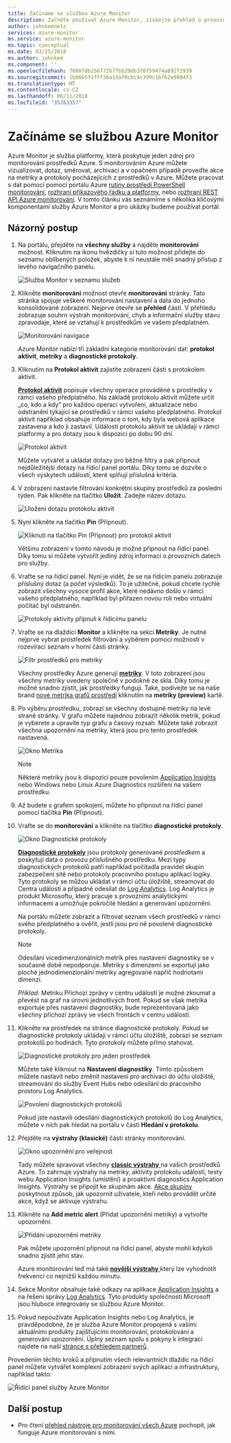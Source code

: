 ```yaml
---
title: Začínáme se službou Azure Monitor
description: Začněte používat Azure Monitor, získejte přehled o provozu svých prostředků a provádějte akce podle dat.
author: johnkemnetz
services: azure-monitor
ms.service: azure-monitor
ms.topic: conceptual
ms.date: 03/25/2018
ms.author: johnkem
ms.component: ''
ms.openlocfilehash: 70807db256f72b77bb29db3f6f59474a892f2939
ms.sourcegitcommit: 1b8665f1fff36a13af0cbc4c399c16f62e9884f3
ms.translationtype: MT
ms.contentlocale: cs-CZ
ms.lasthandoff: 06/11/2018
ms.locfileid: "35263357"
---
```

# <a name="get-started-with-azure-monitor"></a>Začínáme se službou Azure Monitor
Azure Monitor je služba platformy, která poskytuje jeden zdroj pro monitorování prostředků Azure. S monitorováním Azure můžete vizualizovat, dotaz, směrovat, archivaci a v opačném případě proveďte akce na metriky a protokoly pocházejících z prostředků v Azure. Můžete pracovat s dat pomocí pomocí portálu Azure [rutiny prostředí PowerShell monitorování](insights-powershell-samples.md), [rozhraní příkazového řádku a platformy](insights-cli-samples.md), nebo [rozhraní REST API Azure monitorování](https://msdn.microsoft.com/library/dn931943.aspx). V tomto článku vás seznámíme s několika klíčovými komponentami služby Azure Monitor a pro ukázky budeme používat portál.

## <a name="walkthrough"></a>Názorný postup
1. Na portálu, přejděte na **všechny služby** a najděte **monitorování** možnost. Kliknutím na ikonu hvězdičky si tuto možnost přidejte do seznamu oblíbených položek, abyste k ní neustále měli snadný přístup z levého navigačního panelu.

    ![Služba Monitor v seznamu služeb](./media/monitoring-get-started/monitor-more-services.png)
2. Klikněte **monitorování** možnost otevře **monitorování** stránky. Tato stránka spojuje veškeré monitorování nastavení a data do jednoho konsolidované zobrazení. Nejprve otevře se **přehled** části. V přehledu zobrazuje souhrn výstrah monitorování, chyb a informační služby stavu zpravodaje, které se vztahují k prostředkům ve vašem předplatném.  

    ![Monitorování navigace](./media/monitoring-get-started/monitor-blade-nav.png)

    Azure Monitor nabízí tři základní kategorie monitorování dat: **protokol aktivit**, **metriky** a **diagnostické protokoly**.
3. Kliknutím na **Protokol aktivit** zajistíte zobrazení části s protokolem aktivit.

    [**Protokol aktivit**](monitoring-overview-activity-logs.md) popisuje všechny operace prováděné s prostředky v rámci vašeho předplatného. Na základě protokolu aktivit můžete určit „co, kdo a kdy“ pro každou operaci vytvoření, aktualizace nebo odstranění týkající se prostředků v rámci vašeho předplatného. Protokol aktivit například obsahuje informace o tom, kdy byla webová aplikace zastavena a kdo ji zastavil. Události protokolu aktivit se ukládají v rámci platformy a pro dotazy jsou k dispozici po dobu 90 dní.

    ![Protokol aktivit](./media/monitoring-get-started/monitor-act-log-blade.png)

    Můžete vytvářet a ukládat dotazy pro běžné filtry a pak připnout nejdůležitější dotazy na řídicí panel portálu. Díky tomu se dozvíte o všech výskytech událostí, které splňují příslušná kritéria.
4. V zobrazení nastavte filtrování konkrétní skupiny prostředků za poslední týden. Pak klikněte na tlačítko **Uložit**. Zadejte název dotazu.

    ![Uložení dotazu protokolu aktivit](./media/monitoring-get-started/monitor-act-log-save.png)
5. Nyní klikněte na tlačítko **Pin** (Připnout).

    ![Kliknutí na tlačítko Pin (Připnout) pro protokol aktivit](./media/monitoring-get-started/monitor-act-log-pin.png)

    Většinu zobrazení v tomto návodu je možné připnout na řídicí panel. Díky tomu si můžete vytvořit jediný zdroj informací o provozních datech pro služby.
6. Vraťte se na řídicí panel. Nyní je vidět, že se na řídicím panelu zobrazuje příslušný dotaz (a počet výsledků). To je užitečné, pokud chcete rychle zobrazit všechny vysoce profil akce, které nedávno došlo v rámci vašeho předplatného, například byl přiřazen novou roli nebo virtuální počítač byl odstraněn.

    ![Protokoly aktivity připnuli k řídicímu panelu](./media/monitoring-get-started/monitor-act-log-db.png)
7. Vraťte se na dlaždici **Monitor** a klikněte na sekci **Metriky**. Je nutné nejprve vybrat prostředek filtrování a výběrem pomocí možností v rozevírací seznam v horní části stránky.

    ![Filtr prostředků pro metriky](./media/monitoring-get-started/monitor-met-filter.png)

    Všechny prostředky Azure generují [**metriky**](monitoring-overview-metrics.md). V toto zobrazení jsou všechny metriky uvedeny společně v podokně ze skla. Díky tomu je možné snadno zjistit, jak prostředky fungují. Také, podívejte se na naše brand [nové metrika grafů prostředí](https://aka.ms/azuremonitor/new-metrics-charts) kliknutím na **metriky (preview)** kartě.
8. Po výběru prostředku, zobrazí se všechny dostupné metriky na levé straně stránky. V grafu můžete najednou zobrazit několik metrik, pokud je vyberete a upravíte typ grafu a časový rozsah. Můžete také zobrazit všechna upozornění na metriky, která jsou pro tento prostředek nastavená.

    ![Okno Metrika](./media/monitoring-get-started/monitor-metric-blade.png)

   > [!NOTE]
   > Některé metriky jsou k dispozici pouze povolením [Application Insights](../application-insights/app-insights-overview.md) nebo Windows nebo Linux Azure Diagnostics rozšíření na vašem prostředku.
   >
   >

9. Až budete s grafem spokojeni, můžete ho připnout na řídicí panel pomocí tlačítka **Pin** (Připnout).
10. Vraťte se do **monitorování** a klikněte na tlačítko **diagnostické protokoly**.

    ![Okno Diagnostické protokoly](./media/monitoring-get-started/monitor-diaglogs-blade.png)

    [**Diagnostické protokoly**](monitoring-overview-of-diagnostic-logs.md) jsou protokoly generované *prostředkem* a poskytují data o provozu příslušného prostředku. Mezi typy diagnostických protokolů patří například počítadla pravidel skupin zabezpečení sítě nebo protokoly pracovního postupu aplikací logiky. Tyto protokoly se můžou ukládat v rámci účtu úložiště, streamovat do Centra událostí a případně odesílat do [Log Analytics](../log-analytics/log-analytics-overview.md). Log Analytics je produkt Microsoftu, který pracuje s provozními analytickými informacemi a umožňuje pokročilé hledání a generování upozornění.

    Na portálu můžete zobrazit a filtrovat seznam všech prostředků v rámci svého předplatného a ověřit, jestli jsou pro ně povolené diagnostické protokoly.
    > [!NOTE]
    > Odesílání vícedimenzionálních metrik přes nastavení diagnostiky se v současné době nepodporuje. Metriky s dimenzemi se exportují jako ploché jednodimenzionální metriky agregované napříč hodnotami dimenzí.
    >
    > *Příklad:* Metriku Příchozí zprávy v centru událostí je možné zkoumat a převést na graf na úrovni jednotlivých front. Pokud se však metrika exportuje přes nastavení diagnostiky, bude reprezentovaná jako všechny příchozí zprávy ve všech frontách v centru událostí.
    >
    >

11. Klikněte na prostředek na stránce diagnostické protokoly. Pokud se diagnostické protokoly ukládají v rámci účtu úložiště, zobrazí se seznam protokolů po hodinách. Tyto protokoly můžete přímo stahovat.

    ![Diagnostické protokoly pro jeden prostředek](./media/monitoring-get-started/monitor-diaglogs-detail.png)

    Můžete také kliknout na **Nastavení diagnostiky**. Tímto způsobem můžete nastavit nebo změnit nastavení pro archivaci do účtu úložiště, streamování do služby Event Hubs nebo odesílání do pracovního prostoru Log Analytics.

    ![Povolení diagnostických protokolů](./media/monitoring-get-started/monitor-diaglogs-enable.png)

    Pokud jste nastavili odesílání diagnostických protokolů do Log Analytics, můžete v nich pak hledat na portálu v části **Hledání v protokolu**.
12. Přejděte na **výstrahy (klasické)** části stránky monitorování.

    ![Okno upozornění pro veřejnost](./media/monitoring-get-started/monitor-alerts-nopp.png)

    Tady můžete spravovat všechny [ **classic výstrahy** ](monitoring-overview-alerts.md) na vašich prostředků Azure. To zahrnuje výstrahy na metriky, aktivity protokolu události, testy webu Application Insights (umístění) a proaktivní diagnostics Application Insights. Výstrahy se připojit ke skupinám akce. [Akce skupiny](monitoring-action-groups.md) poskytnout způsob, jak upozornit uživatele, kteří nebo provádět určité akce, když se aktivuje výstrahu.

13. Klikněte na **Add metric alert** (Přidat upozornění metriky) a vytvořte upozornění.

    ![Přidání upozornění metriky](./media/monitoring-get-started/monitor-alerts-add.png)

    Pak můžete upozornění připnout na řídicí panel, abyste mohli kdykoli snadno zjistit jeho stav.

    Azure monitorování teď má také [ **novější výstrahy** ](https://aka.ms/azuremonitor/near-real-time-alerts) který lze vyhodnotit frekvencí co nejnižší každou minutu.

14. Sekce Monitor obsahuje také odkazy na aplikace [Application Insights](../application-insights/app-insights-overview.md) a na řešení správy [Log Analytics](../log-analytics/log-analytics-overview.md). Tyto produkty společnosti Microsoft jsou hluboce integrovány se službou Azure Monitor.
15. Pokud nepoužíváte Application Insights nebo Log Analytics, je pravděpodobné, že je služba Azure Monitor propojená s vašimi aktuálními produkty zajišťujícími monitorování, protokolování a generování upozornění. Úplný seznam spolu s pokyny k integraci najdete na naší [stránce s přehledem partnerů](monitoring-partners.md).

Provedením těchto kroků a připnutím všech relevantních dlaždic na řídicí panel můžete vytvářet komplexní zobrazení svých aplikací a infrastruktury, například takto:

![Řídicí panel služby Azure Monitor](./media/monitoring-get-started/monitor-final-dash.png)

## <a name="next-steps"></a>Další postup
* Pro čtení [přehled nástroje pro monitorování všech Azure](monitoring-overview.md) pochopit, jak funguje Azure monitorování s nimi.
